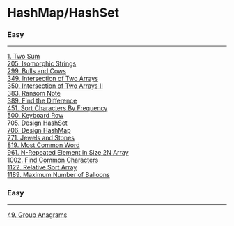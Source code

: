 # HashMap/HashSet

### Easy
---
[1. Two Sum](solutions/0001-Two%20Sum.md)</br>
[205. Isomorphic Strings](solutions/0205-Isomorphic%20Strings.md)</br>
[299. Bulls and Cows](solutions/0299-Bulls%20and%20Cows.md)</br>
[349. Intersection of Two Arrays](solutions/0349-Intersection%20of%20Two%20Arrays.md)</br>
[350. Intersection of Two Arrays II](solutions/0350-Intersection%20of%20Two%20Arrays%20II.md)</br>
[383. Ransom Note](solutions/0383-Ransom%20Note.md)</br>
[389. Find the Difference](solutions/0389-Find%20the%20Difference.md)</br>
[451. Sort Characters By Frequency](solutions/0451-Sort%20Characters%20By%20Frequency.md)</br>
[500. Keyboard Row](solutions/0500-Keyboard%20Row.md)</br>
[705. Design HashSet](solutions/0705-Design%20HashSet.md)</br>
[706. Design HashMap](solutions/0706-Design%20HashMap.md)</br>
[771. Jewels and Stones](solutions/0771-Jewels%20and%20Stones.md)</br>
[819. Most Common Word](solutions/0819-Most%20Common%20Word.md)</br>
[961. N-Repeated Element in Size 2N Array](solutions/0961-N-Repeated%20Element%20in%20Size%202N%20Array.md)</br>
[1002. Find Common Characters](solutions/1002-Find%20Common%20Characters.md)</br>
[1122. Relative Sort Array](solutions/1122-Relative%20Sort%20Array.md)</br>
[1189. Maximum Number of Balloons](solutions/1189-Maximum%20Number%20of%20Balloons.md)</br>

### Easy
---
[49. Group Anagrams](solutions/0049-Group%20Anagrams.md)</br>